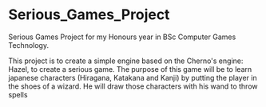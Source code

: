# Serious_Games_Project

Serious Games Project for my Honours year in BSc Computer Games Technology.

This project is to create a simple engine based on the Cherno's engine: Hazel, to create a serious game.
The purpose of this game will be to learn japanese characters (Hiragana, Katakana and Kanji) by putting the player in the shoes of a wizard. He will draw those characters with his wand to throw spells
